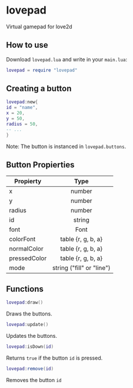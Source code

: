 # lovepad
Virtual gamepad for love2d

## How to use

Download `lovepad.lua` and write in your `main.lua`:
```lua
lovepad = require "lovepad"
```

## Creating a button

```lua
lovepad:new{
id = "name",
x = 20,
y = 50,
radius = 50,
-- ...
}
```
Note: The button is instanced in `lovepad.buttons`.

## Button Propierties

| Propierty | Type   |
|-----------|:------:|
|     x     | number |
|     y     | number |
|   radius  | number |
|    id     | string |
|   font    | Font   |
|colorFont  | table {r, g, b, a} |
|normalColor| table {r, g, b, a} |
|pressedColor| table {r, g, b, a} |
|    mode     | string ("fill" or "line") |

## Functions

```lua
lovepad:draw()
```
Draws the buttons.

```lua
lovepad:update()
```
Updates the buttons.

```lua
lovepad:isDown(id)
```
Returns `true` if the button `id` is pressed.
```lua
lovepad:remove(id)
```
Removes the button `id`
